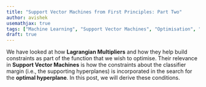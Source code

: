 ```yaml
---
title: "Support Vector Machines from First Principles: Part Two"
author: avishek
usemathjax: true
tags: ["Machine Learning", "Support Vector Machines", "Optimisation", "Theory"]
draft: true
---
```


We have looked at how **Lagrangian Multipliers** and how they help build constraints as part of the function that we wish to optimise. Their relevance in **Support Vector Machines** is how the constraints about the classifier margin (i.e., the supporting hyperplanes) is incorporated in the search for the **optimal hyperplane**. In this post, we will derive these conditions.
